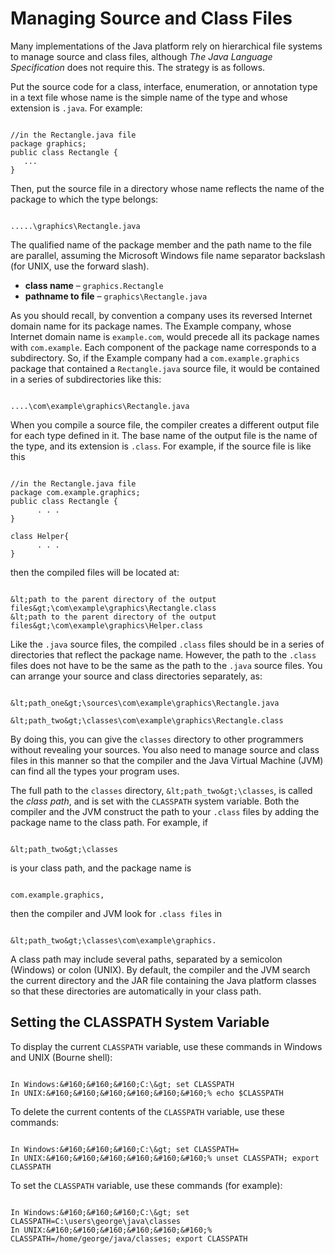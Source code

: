 
# Managing Source and Class Files

Many implementations of the Java platform rely on hierarchical file systems to manage source and class files, although *The Java Language Specification* does not require this. The strategy is as follows.

Put the source code for a class, interface, enumeration, or annotation type in a text file whose name is the simple name of the type and whose extension is `.java`. For example:

```

//in the Rectangle.java file 
package graphics;
public class Rectangle {
   ... 
}

```

Then, put the source file in a directory whose name reflects the name of the package to which the type belongs:

```

.....\graphics\Rectangle.java

```

The qualified name of the package member and the path name to the file are parallel, assuming the Microsoft Windows file name separator backslash (for UNIX, use the forward slash).

- **class name** &#8211; `graphics.Rectangle`
- **pathname to file** &#8211; `graphics\Rectangle.java`

As you should recall, by convention a company uses its reversed Internet domain name for its package names. The Example company, whose Internet domain name is `example.com`, would precede all its package names with `com.example`. Each component of the package name corresponds to a subdirectory. So, if the Example company had a `com.example.graphics` package that contained a `Rectangle.java` source file, it would be contained in a series of subdirectories like this:

```

....\com\example\graphics\Rectangle.java

```

When you compile a source file, the compiler creates a different output file for each type defined in it. The base name of the output file is the name of the type, and its extension is `.class`. For example, if the source file is like this

```

//in the Rectangle.java file
package com.example.graphics;
public class Rectangle {
      . . . 
}

class Helper{
      . . . 
}

```

then the compiled files will be located at:

```

&lt;path to the parent directory of the output files&gt;\com\example\graphics\Rectangle.class
&lt;path to the parent directory of the output files&gt;\com\example\graphics\Helper.class

```

Like the `.java` source files, the compiled `.class` files should be in a series of directories that reflect the package name. However, the path to the `.class` files does not have to be the same as the path to the `.java` source files. You can arrange your source and class directories separately, as:

```

&lt;path_one&gt;\sources\com\example\graphics\Rectangle.java

&lt;path_two&gt;\classes\com\example\graphics\Rectangle.class

```

By doing this, you can give the `classes` directory to other programmers without revealing your sources. You also need to manage source and class files in this manner so that the compiler and the Java Virtual Machine (JVM) can find all the types your program uses.

The full path to the `classes` directory, `&lt;path_two&gt;\classes`, is called the *class path*, and is set with the `CLASSPATH` system variable. Both the compiler and the JVM construct the path to your `.class` files by adding the package name to the class path. For example, if

```

&lt;path_two&gt;\classes

```

is your class path, and the package name is

```

com.example.graphics,

```

then the compiler and JVM look for `.class files` in

```

&lt;path_two&gt;\classes\com\example\graphics.

```

A class path may include several paths, separated by a semicolon (Windows) or colon (UNIX). By default, the compiler and the JVM search the current directory and the JAR file containing the Java platform classes so that these directories are automatically in your class path.

## Setting the CLASSPATH System Variable

To display the current `CLASSPATH` variable, use these commands in Windows and UNIX (Bourne shell):

```

In Windows:&#160;&#160;&#160;C:\&gt; set CLASSPATH
In UNIX:&#160;&#160;&#160;&#160;&#160;&#160;% echo $CLASSPATH

```

To delete the current contents of the `CLASSPATH` variable, use these commands:

```

In Windows:&#160;&#160;&#160;C:\&gt; set CLASSPATH=
In UNIX:&#160;&#160;&#160;&#160;&#160;&#160;% unset CLASSPATH; export CLASSPATH

```

To set the `CLASSPATH` variable, use these commands (for example):

```

In Windows:&#160;&#160;&#160;C:\&gt; set CLASSPATH=C:\users\george\java\classes
In UNIX:&#160;&#160;&#160;&#160;&#160;&#160;% CLASSPATH=/home/george/java/classes; export CLASSPATH

```
